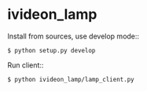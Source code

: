 # ivideon_lamp

Install from sources, use develop mode::

    $ python setup.py develop

Run client::

    $ python ivideon_lamp/lamp_client.py